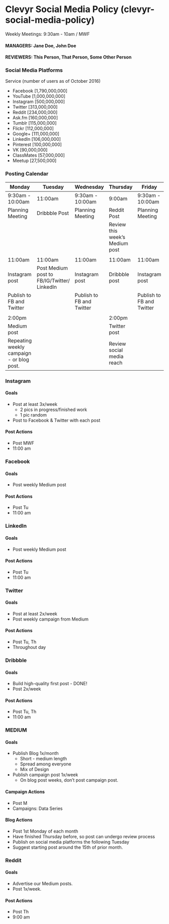 # Clevyr Social Media Policy (clevyr-social-media-policy)
Weekly Meetings: 9:30am - 10am / MWF

#### MANAGERS: Jane Doe, John Doe

#### REVIEWERS: This Person, That Person, Some Other Person

### Social Media Platforms

Service (number of users as of October 2016)

-  Facebook [1,790,000,000]
-  YouTube [1,000,000,000]
-  Instagram [500,000,000]
-  Twitter [313,000,000]
-  Reddit [234,000,000]
-  Ask.fm [160,000,000]
-  Tumblr [115,000,000]
-  Flickr [112,000,000]
-  Google+ [111,000,000]
-  LinkedIn [106,000,000]
-  Pinterest [100,000,000]
-  VK [90,000,000]
-  ClassMates [57,000,000]
-  Meetup [27,500,000]

### Posting Calendar

| Monday                                    | Tuesday                                     | Wednesday                 | Thursday                       | Friday                    |
|-------------------------------------------|---------------------------------------------|---------------------------|--------------------------------|---------------------------|
| 9:30am - 10:00am                          | 11:00am                                     | 9:30am - 10:00am          | 9:00am                         | 9:30am - 10:00am          |
| Planning Meeting                          | Dribbble Post                               | Planning Meeting          | Reddit Post                    | Planning Meeting          |
|                                           |                                             |                           | Review this week’s Medium post |                           |
|                                           |                                             |                           |                                |                           |
| 11:00am                                   | 11:00am                                     | 11:00am                   | 11:00am                        | 11:00am                   |
| Instagram post                            | Post Medium post to FB/IG/Twitter/ LinkedIn | Instagram post            | Dribbble post                  | Instagram post            |
| Publish to FB and Twitter                 |                                             | Publish to FB and Twitter |                                | Publish to FB and Twitter |
|                                           |                                             |                           |                                |                           |
| 2:00pm                                    |                                             |                           | 2:00pm                         |                           |
| Medium post                               |                                             |                           | Twitter post                   |                           |
| Repeating weekly campaign - or blog post. |                                             |                           | Review social media reach      |                           |


### Instagram

#### Goals

- Post at least 3x/week
	- 2 pics in progress/finished work
	- 1 pic random
- Post to Facebook & Twitter with each post

#### Post Actions

- Post MWF
- 11:00 am

### Facebook

#### Goals

- Post weekly Medium post

#### Post Actions

- Post Tu
- 11:00 am

### LinkedIn

#### Goals

- Post weekly Medium post

#### Post Actions

-  Post Tu
- 11:00 am

### Twitter

#### Goals

- Post at least 2x/week
- Post weekly campaign from Medium

#### Post Actions

- Post Tu, Th
- Throughout day

### Dribbble

#### Goals

- Build high-quality first post - DONE!
- Post 2x/week

#### Post Actions

- Post Tu, Th
- 11:00 am

### MEDIUM

#### Goals

- Publish Blog 1x/month
	- Short - medium length
	- Spread among everyone
	- Mix of Design
- Publish campaign post 1x/week
	- On blog post weeks, don’t post campaign post.

#### Campaign Actions

- Post M
- Campaigns: Data Series

#### Blog Actions

- Post 1st Monday of each month
- Have finished Thursday before, so post can undergo review process
- Publish on social media platforms the following Tuesday
- Suggest starting post around the 15th of prior month.

### Reddit

#### Goals

- Advertise our Medium posts.
- Post 1x/week.

#### Post Actions

- Post Th
- 9:00 am

